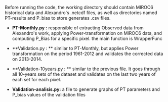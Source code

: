 Before running the code, the working directory should contain MIROC6 historical data and Alexandro's .netcdf files, as well as directories named PT-results and P_bias to store generates .csv files.

- **PT-Monthly.py :**
responsible of extracting Observed data from Alexandro's work, applying Power-transformation on MIROC6 data, and computing P_Bias for a specific pixel.
the main function is WrapperFunc

- **Validation.py : **
similar to PT-Monthly, but applies Power transformation on the period 1961-2012 and validates the corrected data on 2013-2014.

- **Validation-10years.py : **
similar to the previous file. It goes through all 10-years sets of the dataset and validates on the last two years of each set for each pixel.

- **Validation-analisis.py:**
a file to generate graphs of PT parameters and P_bias values of the validation files
